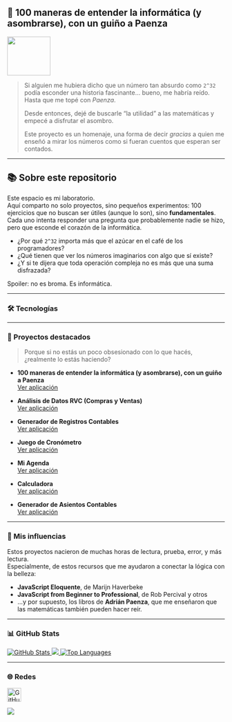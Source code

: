## 🧠 100 maneras de entender la informática (y asombrarse), con un guiño a Paenza

<img src="https://media0.giphy.com/media/v1.Y2lkPTc5MGI3NjExNXpyYWF1ZWppbzBwajZrOW5jNWVvcnVoa2NpdHZsMDRkOHZ2b3dncCZlcD12MV9pbnRlcm5hbF9naWZfYnlfaWQmY3Q9cw/Affq0pwonb2l62ztdH/giphy.gif" width="100" height="90"/>

> Si alguien me hubiera dicho que un número tan absurdo como `2^32` podía esconder una historia fascinante... bueno, me habría reído. Hasta que me topé con *Paenza*.  
>
> Desde entonces, dejé de buscarle “la utilidad” a las matemáticas y empecé a disfrutar el asombro.  
>  
> Este proyecto es un homenaje, una forma de decir *gracias* a quien me enseñó a mirar los números como si fueran cuentos que esperan ser contados.

---

## 📚 Sobre este repositorio

Este espacio es mi laboratorio.  
Aquí comparto no solo proyectos, sino pequeños experimentos: 100 ejercicios que no buscan ser útiles (aunque lo son), sino **fundamentales**. Cada uno intenta responder una pregunta que probablemente nadie se hizo, pero que esconde el corazón de la informática.

- ¿Por qué `2^32` importa más que el azúcar en el café de los programadores?
- ¿Qué tienen que ver los números imaginarios con algo que sí existe?
- ¿Y si te dijera que toda operación compleja no es más que una suma disfrazada?

Spoiler: no es broma. Es informática.

---

### 🛠 Tecnologías

<p align="left">
<!-- (mantenemos tus íconos tal cual estaban) -->
<!-- ...todos los logos que pusiste... -->
</p>

---

### 🧩 Proyectos destacados

> Porque si no estás un poco obsesionado con lo que hacés, ¿realmente lo estás haciendo?

- **100 maneras de entender la informática (y asombrarse), con un guiño a Paenza**  
  [Ver aplicación](https://100-algoritmos.vercel.app/)

- **Análisis de Datos RVC (Compras y Ventas)**  
  [Ver aplicación](https://grafica-rcv.netlify.app/)

- **Generador de Registros Contables**  
  [Ver aplicación](https://contabilidad-ya.netlify.app/)

- **Juego de Cronómetro**  
  [Ver aplicación](https://cronometrojuego.netlify.app)

- **Mi Agenda**  
  [Ver aplicación](https://miagendaya.netlify.app/)

- **Calculadora**  
  [Ver aplicación](https://dynamic-quokka-8acbd0.netlify.app/)

- **Generador de Asientos Contables**  
  [Ver aplicación](https://contabilidad-basica-pro.netlify.app/)

---

### 📖 Mis influencias

Estos proyectos nacieron de muchas horas de lectura, prueba, error, y más lectura.  
Especialmente, de estos recursos que me ayudaron a conectar la lógica con la belleza:

- **JavaScript Eloquente**, de Marijn Haverbeke
- **JavaScript from Beginner to Professional**, de Rob Percival y otros
- ...y por supuesto, los libros de **Adrián Paenza**, que me enseñaron que las matemáticas también pueden hacer reír.

---

### 📊 GitHub Stats

<a href="http://www.github.com/oqowiiiwiiwiuau-ctrl">
  <img src="https://github-readme-stats.vercel.app/api?username=oqowiiiwiiwiuau-ctrl&show_icons=true&count_private=true&title_color=0891b2&text_color=ffffff&icon_color=0891b2&bg_color=1c1917&hide_border=true" alt="GitHub Stats" />
</a>

<a href="http://www.github.com/oqowiiiwiiwiuau-ctrl">
  <img src="https://github-readme-streak-stats.herokuapp.com/?user=oqowiiiwiiwiuau-ctrl&stroke=ffffff&background=1c1917&ring=0891b2&fire=0891b2&currStreakNum=ffffff&currStreakLabel=0891b2&sideNums=ffffff&sideLabels=ffffff&dates=ffffff&hide_border=true" />
</a>

<a href="https://github.com/oqowiiiwiiwiuau-ctrl">
  <img src="https://github-readme-stats.vercel.app/api/top-langs/?username=oqowiiiwiiwiuau-ctrl&langs_count=10&title_color=0891b2&text_color=ffffff&icon_color=0891b2&bg_color=1c1917&hide_border=true&locale=en&custom_title=Top%20Languages" alt="Top Languages" />
</a>

---

### 🌐 Redes

<p align="left">
  <a href="https://www.github.com/oqowiiiwiiwiuau-ctrl" target="_blank" rel="noreferrer">
    <img src="https://raw.githubusercontent.com/danielcranney/readme-generator/main/public/icons/socials/github.svg" width="32" height="32" alt="GitHub" title="GitHub" />
  </a>
</p>

<a href="https://www.github.com/oqowiiiwiiwiuau-ctrl">
  <img src="https://img.shields.io/github/followers/oqowiiiwiiwiuau-ctrl?logo=github&style=for-the-badge&color=0891b2&labelColor=1c1917" />
</a>

